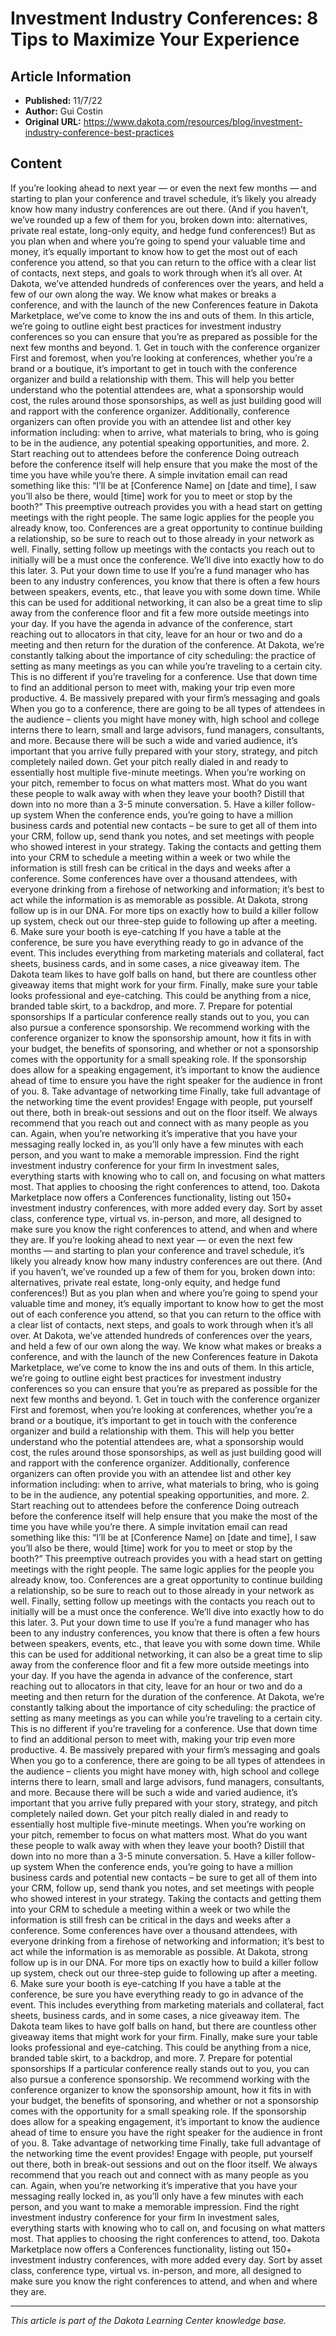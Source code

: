 # Investment Industry Conferences: 8 Tips to Maximize Your Experience

## Article Information
- **Published:** 11/7/22
- **Author:** Gui Costin
- **Original URL:** https://www.dakota.com/resources/blog/investment-industry-conference-best-practices

## Content

If you’re looking ahead to next year — or even the next few months — and starting to plan your conference and travel schedule, it’s likely you already know how many industry conferences are out there. (And if you haven’t, we’ve rounded up a few of them for you, broken down into: alternatives, private real estate, long-only equity, and hedge fund conferences!) But as you plan when and where you’re going to spend your valuable time and money, it’s equally important to know how to get the most out of each conference you attend, so that you can return to the office with a clear list of contacts, next steps, and goals to work through when it’s all over. At Dakota, we’ve attended hundreds of conferences over the years, and held a few of our own along the way. We know what makes or breaks a conference, and with the launch of the new Conferences feature in Dakota Marketplace, we’ve come to know the ins and outs of them. In this article, we’re going to outline eight best practices for investment industry conferences so you can ensure that you’re as prepared as possible for the next few months and beyond. 1. Get in touch with the conference organizer First and foremost, when you’re looking at conferences, whether you’re a brand or a boutique, it’s important to get in touch with the conference organizer and build a relationship with them. This will help you better understand who the potential attendees are, what a sponsorship would cost, the rules around those sponsorships, as well as just building good will and rapport with the conference organizer. Additionally, conference organizers can often provide you with an attendee list and other key information including: when to arrive, what materials to bring, who is going to be in the audience, any potential speaking opportunities, and more. 2. Start reaching out to attendees before the conference Doing outreach before the conference itself will help ensure that you make the most of the time you have while you’re there. A simple invitation email can read something like this: “I’ll be at [Conference Name] on [date and time], I saw you’ll also be there, would [time] work for you to meet or stop by the booth?” This preemptive outreach provides you with a head start on getting meetings with the right people. The same logic applies for the people you already know, too. Conferences are a great opportunity to continue building a relationship, so be sure to reach out to those already in your network as well. Finally, setting follow up meetings with the contacts you reach out to initially will be a must once the conference. We’ll dive into exactly how to do this later. 3. Put your down time to use If you’re a fund manager who has been to any industry conferences, you know that there is often a few hours between speakers, events, etc., that leave you with some down time. While this can be used for additional networking, it can also be a great time to slip away from the conference floor and fit a few more outside meetings into your day. If you have the agenda in advance of the conference, start reaching out to allocators in that city, leave for an hour or two and do a meeting and then return for the duration of the conference. At Dakota, we’re constantly talking about the importance of city scheduling: the practice of setting as many meetings as you can while you’re traveling to a certain city. This is no different if you’re traveling for a conference. Use that down time to find an additional person to meet with, making your trip even more productive. 4. Be massively prepared with your firm’s messaging and goals When you go to a conference, there are going to be all types of attendees in the audience – clients you might have money with, high school and college interns there to learn, small and large advisors, fund managers, consultants, and more. Because there will be such a wide and varied audience, it’s important that you arrive fully prepared with your story, strategy, and pitch completely nailed down. Get your pitch really dialed in and ready to essentially host multiple five-minute meetings. When you’re working on your pitch, remember to focus on what matters most. What do you want these people to walk away with when they leave your booth? Distill that down into no more than a 3-5 minute conversation. 5. Have a killer follow-up system When the conference ends, you’re going to have a million business cards and potential new contacts – be sure to get all of them into your CRM, follow up, send thank you notes, and set meetings with people who showed interest in your strategy. Taking the contacts and getting them into your CRM to schedule a meeting within a week or two while the information is still fresh can be critical in the days and weeks after a conference. Some conferences have over a thousand attendees, with everyone drinking from a firehose of networking and information; it’s best to act while the information is as memorable as possible. At Dakota, strong follow up is in our DNA. For more tips on exactly how to build a killer follow up system, check out our three-step guide to following up after a meeting. 6. Make sure your booth is eye-catching If you have a table at the conference, be sure you have everything ready to go in advance of the event. This includes everything from marketing materials and collateral, fact sheets, business cards, and in some cases, a nice giveaway item. The Dakota team likes to have golf balls on hand, but there are countless other giveaway items that might work for your firm. Finally, make sure your table looks professional and eye-catching. This could be anything from a nice, branded table skirt, to a backdrop, and more. 7. Prepare for potential sponsorships If a particular conference really stands out to you, you can also pursue a conference sponsorship. We recommend working with the conference organizer to know the sponsorship amount, how it fits in with your budget, the benefits of sponsoring, and whether or not a sponsorship comes with the opportunity for a small speaking role. If the sponsorship does allow for a speaking engagement, it’s important to know the audience ahead of time to ensure you have the right speaker for the audience in front of you. 8. Take advantage of networking time Finally, take full advantage of the networking time the event provides! Engage with people, put yourself out there, both in break-out sessions and out on the floor itself. We always recommend that you reach out and connect with as many people as you can. Again, when you’re networking it’s imperative that you have your messaging really locked in, as you’ll only have a few minutes with each person, and you want to make a memorable impression. Find the right investment industry conference for your firm In investment sales, everything starts with knowing who to call on, and focusing on what matters most. That applies to choosing the right conferences to attend, too. Dakota Marketplace now offers a Conferences functionality, listing out 150+ investment industry conferences, with more added every day. Sort by asset class, conference type, virtual vs. in-person, and more, all designed to make sure you know the right conferences to attend, and when and where they are. If you’re looking ahead to next year — or even the next few months — and starting to plan your conference and travel schedule, it’s likely you already know how many industry conferences are out there. (And if you haven’t, we’ve rounded up a few of them for you, broken down into: alternatives, private real estate, long-only equity, and hedge fund conferences!) But as you plan when and where you’re going to spend your valuable time and money, it’s equally important to know how to get the most out of each conference you attend, so that you can return to the office with a clear list of contacts, next steps, and goals to work through when it’s all over. At Dakota, we’ve attended hundreds of conferences over the years, and held a few of our own along the way. We know what makes or breaks a conference, and with the launch of the new Conferences feature in Dakota Marketplace, we’ve come to know the ins and outs of them. In this article, we’re going to outline eight best practices for investment industry conferences so you can ensure that you’re as prepared as possible for the next few months and beyond. 1. Get in touch with the conference organizer First and foremost, when you’re looking at conferences, whether you’re a brand or a boutique, it’s important to get in touch with the conference organizer and build a relationship with them. This will help you better understand who the potential attendees are, what a sponsorship would cost, the rules around those sponsorships, as well as just building good will and rapport with the conference organizer. Additionally, conference organizers can often provide you with an attendee list and other key information including: when to arrive, what materials to bring, who is going to be in the audience, any potential speaking opportunities, and more. 2. Start reaching out to attendees before the conference Doing outreach before the conference itself will help ensure that you make the most of the time you have while you’re there. A simple invitation email can read something like this: “I’ll be at [Conference Name] on [date and time], I saw you’ll also be there, would [time] work for you to meet or stop by the booth?” This preemptive outreach provides you with a head start on getting meetings with the right people. The same logic applies for the people you already know, too. Conferences are a great opportunity to continue building a relationship, so be sure to reach out to those already in your network as well. Finally, setting follow up meetings with the contacts you reach out to initially will be a must once the conference. We’ll dive into exactly how to do this later. 3. Put your down time to use If you’re a fund manager who has been to any industry conferences, you know that there is often a few hours between speakers, events, etc., that leave you with some down time. While this can be used for additional networking, it can also be a great time to slip away from the conference floor and fit a few more outside meetings into your day. If you have the agenda in advance of the conference, start reaching out to allocators in that city, leave for an hour or two and do a meeting and then return for the duration of the conference. At Dakota, we’re constantly talking about the importance of city scheduling: the practice of setting as many meetings as you can while you’re traveling to a certain city. This is no different if you’re traveling for a conference. Use that down time to find an additional person to meet with, making your trip even more productive. 4. Be massively prepared with your firm’s messaging and goals When you go to a conference, there are going to be all types of attendees in the audience – clients you might have money with, high school and college interns there to learn, small and large advisors, fund managers, consultants, and more. Because there will be such a wide and varied audience, it’s important that you arrive fully prepared with your story, strategy, and pitch completely nailed down. Get your pitch really dialed in and ready to essentially host multiple five-minute meetings. When you’re working on your pitch, remember to focus on what matters most. What do you want these people to walk away with when they leave your booth? Distill that down into no more than a 3-5 minute conversation. 5. Have a killer follow-up system When the conference ends, you’re going to have a million business cards and potential new contacts – be sure to get all of them into your CRM, follow up, send thank you notes, and set meetings with people who showed interest in your strategy. Taking the contacts and getting them into your CRM to schedule a meeting within a week or two while the information is still fresh can be critical in the days and weeks after a conference. Some conferences have over a thousand attendees, with everyone drinking from a firehose of networking and information; it’s best to act while the information is as memorable as possible. At Dakota, strong follow up is in our DNA. For more tips on exactly how to build a killer follow up system, check out our three-step guide to following up after a meeting. 6. Make sure your booth is eye-catching If you have a table at the conference, be sure you have everything ready to go in advance of the event. This includes everything from marketing materials and collateral, fact sheets, business cards, and in some cases, a nice giveaway item. The Dakota team likes to have golf balls on hand, but there are countless other giveaway items that might work for your firm. Finally, make sure your table looks professional and eye-catching. This could be anything from a nice, branded table skirt, to a backdrop, and more. 7. Prepare for potential sponsorships If a particular conference really stands out to you, you can also pursue a conference sponsorship. We recommend working with the conference organizer to know the sponsorship amount, how it fits in with your budget, the benefits of sponsoring, and whether or not a sponsorship comes with the opportunity for a small speaking role. If the sponsorship does allow for a speaking engagement, it’s important to know the audience ahead of time to ensure you have the right speaker for the audience in front of you. 8. Take advantage of networking time Finally, take full advantage of the networking time the event provides! Engage with people, put yourself out there, both in break-out sessions and out on the floor itself. We always recommend that you reach out and connect with as many people as you can. Again, when you’re networking it’s imperative that you have your messaging really locked in, as you’ll only have a few minutes with each person, and you want to make a memorable impression. Find the right investment industry conference for your firm In investment sales, everything starts with knowing who to call on, and focusing on what matters most. That applies to choosing the right conferences to attend, too. Dakota Marketplace now offers a Conferences functionality, listing out 150+ investment industry conferences, with more added every day. Sort by asset class, conference type, virtual vs. in-person, and more, all designed to make sure you know the right conferences to attend, and when and where they are.

---

*This article is part of the Dakota Learning Center knowledge base.*